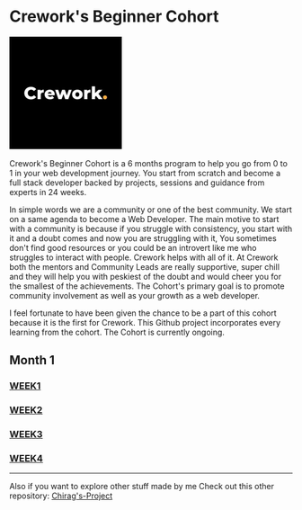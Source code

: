 # Crework's Beginner Cohort

<img src="./beginner-cohort/Month%201/Week%201/Images/Qm1uH72C_400x400.jpg" alt="Crework" height="200px" width="200px">

Crework's Beginner Cohort is a 6 months program to help you go from 0 to 1 in your web development journey. You start from scratch and become a full stack developer backed by projects, sessions and guidance from experts in 24 weeks.

In simple words we are a community or one of the best community. We start on a same agenda to become a Web Developer. The main motive to start with a community is because if you struggle with consistency, you start with it and a doubt comes and now you are struggling with it, You sometimes don't find good resources or you could be an introvert like me who struggles to interact with people. Crework helps with all of it. At Crework both the mentors and Community Leads are really supportive, super chill and they will help you with peskiest of the doubt and would cheer you for the smallest of the achievements. The Cohort's primary goal is to promote community involvement as well as your growth as a web developer. 

I feel fortunate to have been given the chance to be a part of this cohort because it is the first for Crework. This Github project incorporates every learning from the cohort. The Cohort is currently ongoing.

## Month 1
### [WEEK1](./beginner-cohort/Month%201/Week%201/)
### [WEEK2](./beginner-cohort/Month%201/Week%202/)
### [WEEK3](./beginner-cohort/Month%201/Week%203/Crework%20Clone/)
### [WEEK4](./beginner-cohort/Month%201/Week%204/)
--- 

Also if you want to explore other stuff made by me Check out this other repository: [Chirag's-Project](https://github.com/chirag-chhajed/Chirag-s-Project) 
